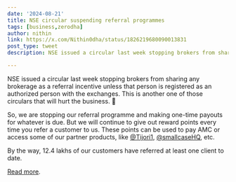 ```yaml
---
date: '2024-08-21'
title: NSE circular suspending referral programmes
tags: [business,zerodha]
author: nithin
link: https://x.com/Nithin0dha/status/1826219680090013831
post_type: tweet
description: NSE issued a circular last week stopping brokers from sharing any brokerage as a referral incentive unless that person is registered as an authorized person with the exchanges...

---
```


NSE issued a circular last week stopping brokers from sharing any brokerage as a referral incentive unless that person is registered as an authorized person with the exchanges. This is another one of those circulars that will hurt the business. 😬

So, we are stopping our referral programme and making one-time payouts for whatever is due. But we will continue to give out reward points every time you refer a customer to us. These points can be used to pay AMC or access some of our partner products, like [@Tijori1](https://x.com/Tijori1), [@smallcaseHQ](https://x.com/smallcaseHQ), etc.

By the way, 12.4 lakhs of our customers have referred at least one client to date.

[Read more](https://zerodha.com/z-connect/business-updates/nse-circular-suspending-referral-programmes).
